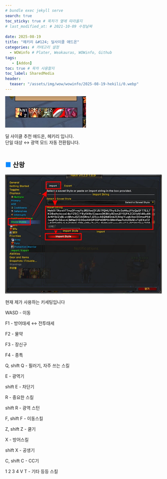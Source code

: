 ```yaml
---
# bundle exec jekyll serve
search: true
toc_sticky: true # 목차가 옆에 따라올지
# last_modified_at: # 2021-10-09 수정날짜

date: 2025-08-19
title: "헤키리 &#124; 딜사이클 애드온"
categories: # 카테고리 설정
  - WOWinfo # Plater, Weakauras, WOWinfo, Github
tags:
   - [Addon]
toc: true # 목차 사용할지
toc_label: SharedMedia
header:
  teaser: "/assets/img/wow/wowinfo/2025-08-19-hekili/0.webp"
---
```


![alt text](/assets/img/wow/wowinfo/2025-08-19-hekili/0.webp)

딜 사이클 추천 애드온, 헤키리 입니다.  
단일 대상 ↔ 광역 모드 자동 전환됩니다.
<br>
<br>

## <span style="color:#0b89ff">■ </span>산왕 

![이미지 설명](/assets/img/wow/wowinfo/2025-08-19-hekili/1.webp)

현재 제가 사용하는 키세팅입니다

 

WASD - 이동

F1 - 방어태세 ↔ 전투태세

F2 - 물약

F3 - 장신구

F4 - 종특

Q, shift Q - 필러기, 자주 쓰는 스킬

E - 광역기

shift E - 차단기

R - 중요한 스킬

shift R - 광역 스턴

F, shift F - 이동스킬

Z, shift Z - 쿨기

X - 방어스킬

shift X - 공생기

C, shift C - CC기

1 2 3 4 V T - 기타 등등 스킬
